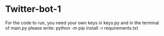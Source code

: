 # Twitter-bot-1

For the code to run, you need your own keys in keys.py and in the terminal of main.py please write: python -m pip install -r requirements.txt
